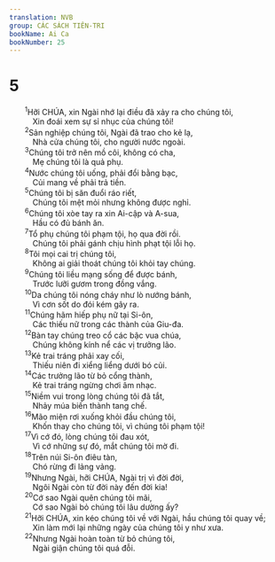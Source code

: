```yaml
---
translation: NVB
group: CÁC SÁCH TIÊN-TRI
bookName: Ai Ca 
bookNumber: 25
---
```


<div class="title"><h1>5</h1></div>
<span class="verse ca_5_1">  <sup>1</sup>Hỡi CHÚA, xin Ngài nhớ lại điều đã xảy ra cho chúng tôi, <br/>   Xin đoái xem sự sỉ nhục của chúng tôi! <br/></span>
<span class="verse ca_5_2">  <sup>2</sup>Sản nghiệp chúng tôi, Ngài đã trao cho kẻ lạ, <br/>   Nhà cửa chúng tôi, cho người nước ngoài. <br/></span>
<span class="verse ca_5_3">  <sup>3</sup>Chúng tôi trở nên mồ côi, không có cha, <br/>   Mẹ chúng tôi là quả phụ. <br/></span>
<span class="verse ca_5_4">  <sup>4</sup>Nước chúng tôi uống, phải đổi bằng bạc, <br/>   Củi mang về phải trả tiền. <br/></span>
<span class="verse ca_5_5">  <sup>5</sup>Chúng tôi bị săn đuổi ráo riết, <br/>   Chúng tôi mệt mỏi nhưng không được nghỉ. <br/></span>
<span class="verse ca_5_6">  <sup>6</sup>Chúng tôi xòe tay ra xin Ai-cập và A-sua, <br/>   Hầu có đủ bánh ăn. <br/></span>
<span class="verse ca_5_7">  <sup>7</sup>Tổ phụ chúng tôi phạm tội, họ qua đời rồi. <br/>   Chúng tôi phải gánh chịu hình phạt tội lỗi họ. <br/></span>
<span class="verse ca_5_8">  <sup>8</sup>Tôi mọi cai trị chúng tôi, <br/>   Không ai giải thoát chúng tôi khỏi tay chúng. <br/></span>
<span class="verse ca_5_9">  <sup>9</sup>Chúng tôi liều mạng sống để được bánh, <br/>   Trước lưỡi gươm trong đồng vắng. <br/></span>
<span class="verse ca_5_10">  <sup>10</sup>Da chúng tôi nóng cháy như lò nướng bánh, <br/>   Vì cơn sốt do đói kém gây ra. <br/></span>
<span class="verse ca_5_11">  <sup>11</sup>Chúng hãm hiếp phụ nữ tại Si-ôn, <br/>   Các thiếu nữ trong các thành của Giu-đa. <br/></span>
<span class="verse ca_5_12">  <sup>12</sup>Bàn tay chúng treo cổ các bậc vua chúa, <br/>   Chúng không kính nể các vị trưởng lão. <br/></span>
<span class="verse ca_5_13">  <sup>13</sup>Kẻ trai tráng phải xay cối, <br/>   Thiếu niên đi xiểng liểng dưới bó củi. <br/></span>
<span class="verse ca_5_14">  <sup>14</sup>Các trưởng lão từ bỏ cổng thành, <br/>   Kẻ trai tráng ngừng chơi âm nhạc. <br/></span>
<span class="verse ca_5_15">  <sup>15</sup>Niềm vui trong lòng chúng tôi đã tắt, <br/>   Nhảy múa biến thành tang chế. <br/></span>
<span class="verse ca_5_16">  <sup>16</sup>Mão miện rơi xuống khỏi đầu chúng tôi, <br/>   Khốn thay cho chúng tôi, vì chúng tôi phạm tội! <br/></span>
<span class="verse ca_5_17">  <sup>17</sup>Vì cớ đó, lòng chúng tôi đau xót, <br/>   Vì cớ những sự đó, mắt chúng tôi mờ đi. <br/></span>
<span class="verse ca_5_18">  <sup>18</sup>Trên núi Si-ôn điêu tàn, <br/>   Chó rừng đi lảng vảng. <br/></span>
<span class="verse ca_5_19">  <sup>19</sup>Nhưng Ngài, hỡi CHÚA, Ngài trị vì đời đời, <br/>   Ngôi Ngài còn từ đời này đến đời kia! <br/></span>
<span class="verse ca_5_20">  <sup>20</sup>Cớ sao Ngài quên chúng tôi mãi, <br/>   Cớ sao Ngài bỏ chúng tôi lâu dường ấy? <br/></span>
<span class="verse ca_5_21">  <sup>21</sup>Hỡi CHÚA, xin kéo chúng tôi về với Ngài, hầu chúng tôi quay về; <br/>   Xin làm mới lại những ngày của chúng tôi y như xưa. <br/></span>
<span class="verse ca_5_22">  <sup>22</sup>Nhưng Ngài hoàn toàn từ bỏ chúng tôi, <br/>   Ngài giận chúng tôi quá đỗi. <br/></span>
